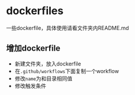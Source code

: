 # dockerfiles

一些dockerfile，具体使用请看文件夹内README.md

## 增加dockerfile

- 新建文件夹，放入dockerfile
- 在`.github/workflows`下面复制一个workflow
- 修改`name`为和目录相同值
- 修改触发条件
